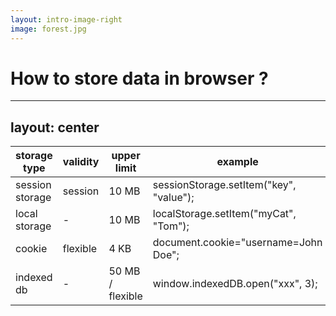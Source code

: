 ```yaml
---
layout: intro-image-right
image: forest.jpg
---
```


# How to store data in browser ? 

<!-- 先請大家想想看 -->

---
layout: center
---

**storage type** |**validity** | **upper limit** | **example**
-|----------|---------|---------
session storage | session | 10 MB| sessionStorage.setItem("key", "value");
local storage | - | 10 MB| localStorage.setItem("myCat", "Tom");
cookie | flexible | 4 KB| document.cookie="username=John Doe";
indexed db | - |  50 MB / flexible | window.indexedDB.open("xxx", 3);

